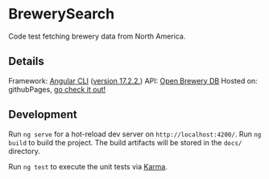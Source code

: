 # BrewerySearch

Code test fetching brewery data from North America.

## Details

Framework: [Angular CLI](https://github.com/angular/angular-cli) ([version 17.2.2.](https://angular.dev/))
API: [Open Brewery DB](https://www.openbrewerydb.org/)
Hosted on: githubPages, [go check it out!](https://www.openbrewerydb.org/)

## Development

Run `ng serve` for a hot-reload dev server on `http://localhost:4200/`.
Run `ng build` to build the project. The build artifacts will be stored in the `docs/` directory.

Run `ng test` to execute the unit tests via [Karma](https://karma-runner.github.io).
